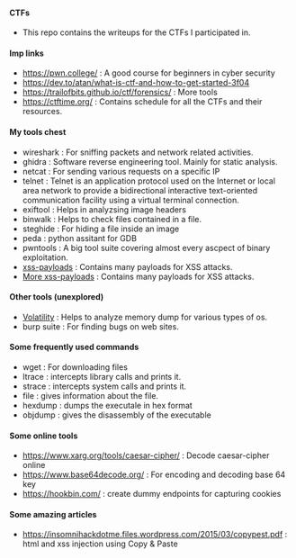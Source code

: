 #### CTFs

- This repo contains the writeups for the CTFs I participated in.

#### Imp links

- https://pwn.college/ : A good course for beginners in cyber security
- https://dev.to/atan/what-is-ctf-and-how-to-get-started-3f04
- https://trailofbits.github.io/ctf/forensics/ : More tools
- https://ctftime.org/ : Contains schedule for all the CTFs and their resources.

#### My tools chest

- wireshark : For sniffing packets and network related activities.
- ghidra : Software reverse engineering tool. Mainly for static analysis.
- netcat : For sending various requests on a specific IP
- telnet : Telnet is an application protocol used on the Internet or local area network to provide a bidirectional interactive text-oriented communication facility using a virtual terminal connection.
- exiftool : Helps in analyzsing image headers
- binwalk : Helps to check files contained in a file.
- steghide : For hiding a file inside an image
- peda : python assitant for GDB
- pwntools : A big tool suite covering almost every ascpect of binary exploitation.
- <a href="https://github.com/payloadbox/xss-payload-list">xss-payloads</a> : Contains many payloads for XSS attacks.
- <a href="https://github.com/swisskyrepo/PayloadsAllTheThings/blob/master/XSS%20Injection/README.md">More xss-payloads</a> : Contains many payloads for XSS attacks.

#### Other tools (unexplored)

- <a href="https://github.com/volatilityfoundation/volatility">Volatility</a> : Helps to analyze memory dump for various types of os.
- burp suite : For finding bugs on web sites.

#### Some frequently used commands

- wget : For downloading files
- ltrace : intercepts library calls and prints it.
- strace : intercepts system calls and prints it.
- file : gives information about the file.
- hexdump : dumps the executale in hex format
- objdump : gives the disassembly of the executable

#### Some online tools

- https://www.xarg.org/tools/caesar-cipher/ : Decode caesar-cipher online
- https://www.base64decode.org/ : For encoding and decoding base 64 key
- https://hookbin.com/ : create dummy endpoints for capturing cookies

#### Some amazing articles

- https://insomnihackdotme.files.wordpress.com/2015/03/copypest.pdf : html and xss injection using Copy & Paste
